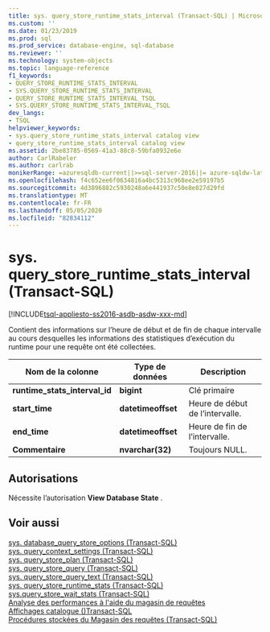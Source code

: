 ```yaml
---
title: sys. query_store_runtime_stats_interval (Transact-SQL) | Microsoft Docs
ms.custom: ''
ms.date: 01/23/2019
ms.prod: sql
ms.prod_service: database-engine, sql-database
ms.reviewer: ''
ms.technology: system-objects
ms.topic: language-reference
f1_keywords:
- QUERY_STORE_RUNTIME_STATS_INTERVAL
- SYS.QUERY_STORE_RUNTIME_STATS_INTERVAL
- QUERY_STORE_RUNTIME_STATS_INTERVAL_TSQL
- SYS.QUERY_STORE_RUNTIME_STATS_INTERVAL_TSQL
dev_langs:
- TSQL
helpviewer_keywords:
- sys.query_store_runtime_stats_interval catalog view
- query_store_runtime_stats_interval catalog view
ms.assetid: 2be83785-0569-41a3-88c8-59bfa0932e6e
author: CarlRabeler
ms.author: carlrab
monikerRange: =azuresqldb-current||>=sql-server-2016||= azure-sqldw-latest||=sqlallproducts-allversions||>=sql-server-linux-2017||=azuresqldb-mi-current
ms.openlocfilehash: f4c652ee6f0634816a4bc5313c968ee2e59197b5
ms.sourcegitcommit: 4d3896882c5930248a6e441937c50e8e027d29fd
ms.translationtype: MT
ms.contentlocale: fr-FR
ms.lasthandoff: 05/05/2020
ms.locfileid: "82834112"
---
```

# <a name="sysquery_store_runtime_stats_interval-transact-sql"></a>sys. query_store_runtime_stats_interval (Transact-SQL)
[!INCLUDE[tsql-appliesto-ss2016-asdb-asdw-xxx-md](../../includes/tsql-appliesto-ss2016-asdb-asdw-xxx-md.md)]

  Contient des informations sur l’heure de début et de fin de chaque intervalle au cours desquelles les informations des statistiques d’exécution du runtime pour une requête ont été collectées.  
  
|Nom de la colonne|Type de données|Description|  
|-----------------|---------------|-----------------|  
|**runtime_stats_interval_id**|**bigint**|Clé primaire|
|**start_time**|**datetimeoffset**|Heure de début de l’intervalle.|
|**end_time**|**datetimeoffset**|Heure de fin de l’intervalle.|
|**Commentaire**|**nvarchar(32)**|Toujours NULL.|
  
## <a name="permissions"></a>Autorisations  
 Nécessite l’autorisation **View Database State** .  
  
## <a name="see-also"></a>Voir aussi  
 [sys. database_query_store_options &#40;Transact-SQL&#41;](../../relational-databases/system-catalog-views/sys-database-query-store-options-transact-sql.md)   
 [sys. query_context_settings &#40;Transact-SQL&#41;](../../relational-databases/system-catalog-views/sys-query-context-settings-transact-sql.md)   
 [sys. query_store_plan &#40;Transact-SQL&#41;](../../relational-databases/system-catalog-views/sys-query-store-plan-transact-sql.md)   
 [sys. query_store_query &#40;Transact-SQL&#41;](../../relational-databases/system-catalog-views/sys-query-store-query-transact-sql.md)   
 [sys. query_store_query_text &#40;Transact-SQL&#41;](../../relational-databases/system-catalog-views/sys-query-store-query-text-transact-sql.md)   
 [sys. query_store_runtime_stats &#40;Transact-SQL&#41;](../../relational-databases/system-catalog-views/sys-query-store-runtime-stats-transact-sql.md)   
 [sys.query_store_wait_stats &#40;Transact-SQL&#41;](../../relational-databases/system-catalog-views/sys-query-store-wait-stats-transact-sql.md)  
 [Analyse des performances à l'aide du magasin de requêtes](../../relational-databases/performance/monitoring-performance-by-using-the-query-store.md)   
 [Affichages catalogue &#40;&#41;Transact-SQL](../../relational-databases/system-catalog-views/catalog-views-transact-sql.md)   
 [Procédures stockées du Magasin des requêtes &#40;Transact-SQL&#41;](../../relational-databases/system-stored-procedures/query-store-stored-procedures-transact-sql.md)  
  
  
